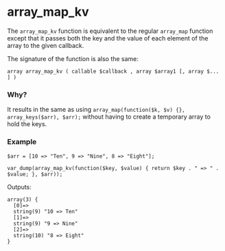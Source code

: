 # array_map_kv

The `array_map_kv` function is equivalent to the regular `array_map` function except that it passes both the key and the value of each element of the array to the given callback.

The signature of the function is also the same:
```
array array_map_kv ( callable $callback , array $array1 [, array $... ] )
```

### Why?

It results in the same as using `array_map(function($k, $v) {}, array_keys($arr), $arr);` without having to create a temporary array to hold the keys.

### Example

```
$arr = [10 => "Ten", 9 => "Nine", 8 => "Eight"];

var_dump(array_map_kv(function($key, $value) { return $key . " => " . $value; }, $arr));
```
Outputs:
```
array(3) {
  [0]=>
  string(9) "10 => Ten"
  [1]=>
  string(9) "9 => Nine"
  [2]=>
  string(10) "8 => Eight"
}
```
